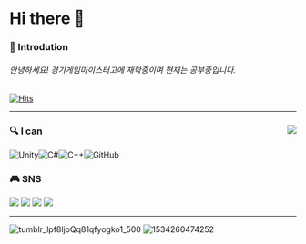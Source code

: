 # Hi there 👋

### 🦕 Introdution

###### 안녕하세요! 경기게임마이스터고에 재학중이며 현재는 공부중입니다.

[![Hits](https://hits.seeyoufarm.com/api/count/incr/badge.svg?url=https%3A%2F%2Fgithub.com%2Fehdbs28&count_bg=%23394DF5&title_bg=%235886FF&icon=iconify.svg&icon_color=%23FFFFFF&title=hits&edge_flat=false)](https://hits.seeyoufarm.com)


---


<div align="center">
  
</div>
 
<img align="right" src="https://github-readme-stats.vercel.app/api?username=ehdbs28&show_icons=true&theme=swift"/>

<dic align="left">

</div>

### 🔍 I can

![Unity](https://img.shields.io/badge/unity-%23000000.svg?style=for-the-badge&logo=unity&logoColor=white)![C#](https://img.shields.io/badge/c%23-%23239120.svg?style=for-the-badge&logo=c-sharp&logoColor=white)![C++](https://img.shields.io/badge/c++-%2300599C.svg?style=for-the-badge&logo=c%2B%2B&logoColor=white)![GitHub](https://img.shields.io/badge/github-%23121011.svg?style=for-the-badge&logo=github&logoColor=white)

</div>

### 🎮 SNS

  <a href="https://www.youtube.com/channel/UCTJ55O2NQrO8RFE7ThoKDqA"><img src="https://img.shields.io/badge/Youtube-%e61919.svg?style=for-the-badge&logo=Youtube&logoColor=white"/></a>
  <a href="http://ggm.gondr.net/user/profile/226"><img src="https://img.shields.io/badge/School-%4285F4.svg?style=for-the-badge&logo=Google Scholar&logoColor=white"/></a>
  <a href="https://www.facebook.com/profile.php?id=100010137919669"><img src="https://img.shields.io/badge/Facebook-%231877F2.svg?style=for-the-badge&logo=Facebook&logoColor=white"/></a>
  <a href="https://www.instagram.com/whereis.stingray/"><img src="https://img.shields.io/badge/Instagram-%23E4405F.svg?style=for-the-badge&logo=Instagram&logoColor=white"/></a>
  
---

![tumblr_lpf8ljoQq81qfyogko1_500](https://user-images.githubusercontent.com/98889991/184651371-18f59b96-f379-4c2c-8b45-d0453a765726.gif)
![1534260474252](https://user-images.githubusercontent.com/98889991/184651537-d12937f6-d16f-4d65-9a34-b2619bc0ef2a.gif)

